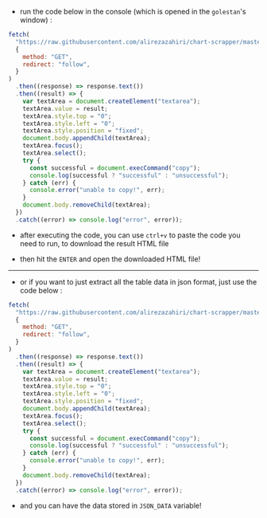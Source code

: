 - run the code below in the console (which is opened in the `golestan`'s window) :

```js
fetch(
  "https://raw.githubusercontent.com/alirezazahiri/chart-scrapper/master/dist/main.min.js",
  {
    method: "GET",
    redirect: "follow",
  }
)
  .then((response) => response.text())
  .then((result) => {
    var textArea = document.createElement("textarea");
    textArea.value = result;
    textArea.style.top = "0";
    textArea.style.left = "0";
    textArea.style.position = "fixed";
    document.body.appendChild(textArea);
    textArea.focus();
    textArea.select();
    try {
      const successful = document.execCommand("copy");
      console.log(successful ? "successful" : "unsuccessful");
    } catch (err) {
      console.error("unable to copy!", err);
    }
    document.body.removeChild(textArea);
  })
  .catch((error) => console.log("error", error));
```

- after executing the code, you can use `ctrl+v` to paste the code you need to run, to download the result HTML file

- then hit the `ENTER` and open the downloaded HTML file!

<hr>

- or if you want to just extract all the table data in json format, just use the code below :

```js
fetch(
  "https://raw.githubusercontent.com/alirezazahiri/chart-scrapper/master/dist/data.ext.min.js",
  {
    method: "GET",
    redirect: "follow",
  }
)
  .then((response) => response.text())
  .then((result) => {
    var textArea = document.createElement("textarea");
    textArea.value = result;
    textArea.style.top = "0";
    textArea.style.left = "0";
    textArea.style.position = "fixed";
    document.body.appendChild(textArea);
    textArea.focus();
    textArea.select();
    try {
      const successful = document.execCommand("copy");
      console.log(successful ? "successful" : "unsuccessful");
    } catch (err) {
      console.error("unable to copy!", err);
    }
    document.body.removeChild(textArea);
  })
  .catch((error) => console.log("error", error));
```

- and you can have the data stored in `JSON_DATA` variable!


